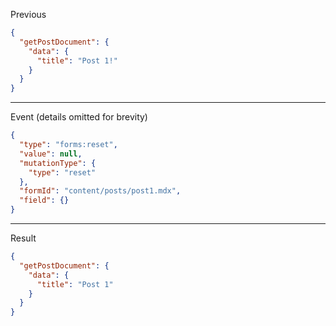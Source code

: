 Previous
```json
{
  "getPostDocument": {
    "data": {
      "title": "Post 1!"
    }
  }
}
```
---

Event (details omitted for brevity)
```json
{
  "type": "forms:reset",
  "value": null,
  "mutationType": {
    "type": "reset"
  },
  "formId": "content/posts/post1.mdx",
  "field": {}
}
```
---

Result
```json
{
  "getPostDocument": {
    "data": {
      "title": "Post 1"
    }
  }
}
```